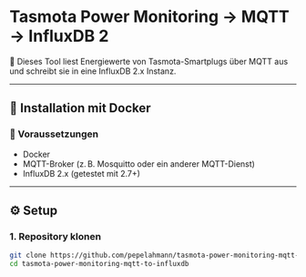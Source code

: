 # Tasmota Power Monitoring → MQTT → InfluxDB 2

📡 Dieses Tool liest Energiewerte von Tasmota-Smartplugs über MQTT aus und schreibt sie in eine InfluxDB 2.x Instanz.

---

## 🚀 Installation mit Docker

### 🧾 Voraussetzungen

- Docker
- MQTT-Broker (z. B. Mosquitto oder ein anderer MQTT-Dienst)
- InfluxDB 2.x (getestet mit 2.7+)

---

## ⚙️ Setup

### 1. Repository klonen

```bash
git clone https://github.com/pepelahmann/tasmota-power-monitoring-mqtt-to-influxdb.git
cd tasmota-power-monitoring-mqtt-to-influxdb
